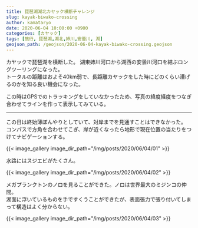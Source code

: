 ```yaml
---
title: 琵琶湖湖北カヤック横断チャレンジ
slug: kayak-biwako-crossing
author: kamataryo
date: 2020-06-04 10:00:00 +0900
categories: [カヤック]
tags: [旅行, 琵琶湖,湖北,姉川,安曇川, 湖]
geojson_path: /geojson/2020-06-04-kayak-biwako-crossing.geojson
---
```


カヤックで琵琶湖を横断した。
湖東姉川河口から湖西の安曇川河口を結ぶロングツーリングになった。  
トータルの距離はおよそ40km弱で、長距離カヤックをした時にどのくらい漕げるのかを知る良い機会になった。

この時はGPSでのトラッキングをしていなかったため、写真の緯度経度をつなぎ合わせてラインを作って表示してみている。

---
この日は終始薄ぼんやりとしていて、対岸までを見通すことはできなかった。  
コンパスで方角を合わせてこぎ、岸が近くなったら地形で現在位置の当たりをつけてナビゲーションする。

{{< image_gallery image_dir_path="/img/posts/2020/06/04/01" >}}

水路にはスジエビがたくさん。

{{< image_gallery image_dir_path="/img/posts/2020/06/04/02" >}}

メガプランクトンのノロを見ることができた。ノロは世界最大のミジンコの仲間。  
湖面に浮いているものを手ですくうことができたが、表面張力で張り付いてしまって構造はよく分からない。  

{{< image_gallery image_dir_path="/img/posts/2020/06/04/03" >}}
